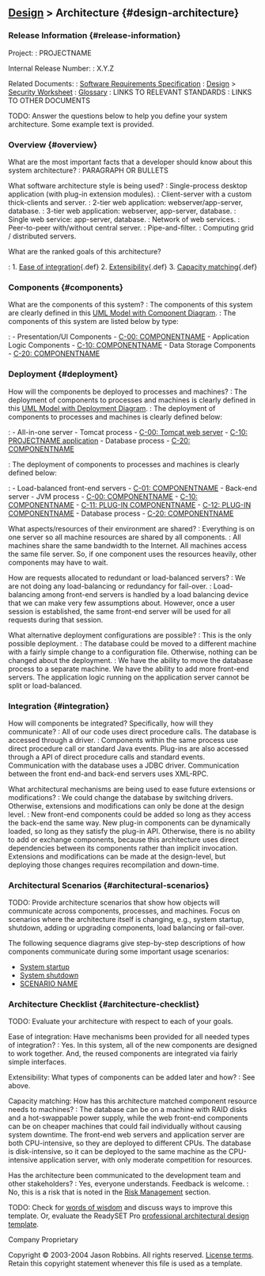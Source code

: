 [Design](design) &gt; Architecture {#design-architecture}
---------------------------------------

### Release Information {#release-information}

Project:
:   PROJECTNAME

Internal Release Number:
:   X.Y.Z

Related Documents:
:   [Software Requirements Specification](srs)
:   [Design](design) &gt; [Security Worksheet](design-security)
:   [Glossary](glossary)
:   LINKS TO RELEVANT STANDARDS
:   LINKS TO OTHER DOCUMENTS

TODO: Answer the questions below to help you define your system
architecture. Some example text is provided.

### Overview {#overview}

What are the most important facts that a developer should know about this system architecture?
:   PARAGRAPH OR BULLETS

What software architecture style is being used?
:   Single-process desktop application (with plug-in extension modules).
:   Client-server with a custom thick-clients and server.
:   2-tier web application: webserver/app-server, database.
:   3-tier web application: webserver, app-server, database.
:   Single web service: app-server, database.
:   Network of web services.
:   Peer-to-peer with/without central server.
:   Pipe-and-filter.
:   Computing grid / distributed servers.

What are the ranked goals of this architecture?

:   1.  [Ease of integration](glossary-std#dg_easy_integration){.def}
    2.  [Extensibility](glossary-std#dg_extensibility){.def}
    3.  [Capacity matching](glossary-std#dg_cap_match){.def}

### Components {#components}

What are the components of this system?
:   The components of this system are clearly defined in this [UML Model
    with Component Diagram](LINK-TO-MODEL).
:   The components of this system are listed below by type:

:   - Presentation/UI Components
        -  [C-00: COMPONENTNAME](design-components#C-00)
    -  Application Logic Components
        -  [C-10: COMPONENTNAME](design-components#C-10)
    -  Data Storage Components
        -   [C-20: COMPONENTNAME](design-components#C-20)

### Deployment {#deployment}

How will the components be deployed to processes and machines?
:   The deployment of components to processes and machines is clearly
    defined in this [UML Model with Deployment Diagram](LINK-TO-MODEL).
:   The deployment of components to processes and machines is clearly
    defined below:

:   -   All-in-one server
        -   Tomcat process
            -   [C-00: Tomcat web server](design-components#C-00)
            -   [C-10: PROJECTNAME
                application](design-components#C-10)
        -   Database process
            -   [C-20: COMPONENTNAME](design-components#C-30)

:   The deployment of components to processes and machines is clearly
    defined below:

:   -   Load-balanced front-end servers
        -   [C-01: COMPONENTNAME](design-components#C-00)
    -   Back-end server
        -   JVM process
            -   [C-00: COMPONENTNAME](design-components#C-00)
            -   [C-10: COMPONENTNAME](design-components#C-10)
            -   [C-11: PLUG-IN COMPONENTNAME](design-components#C-11)
            -   [C-12: PLUG-IN COMPONENTNAME](design-components#C-12)
        -   Database process
            -   [C-20: COMPONENTNAME](design-components#C-30)

What aspects/resources of their environment are shared?
:   Everything is on one server so all machine resources are shared by
    all components.
:   All machines share the same bandwidth to the Internet. All machines
    access the same file server. So, if one component uses the resources
    heavily, other components may have to wait.

How are requests allocated to redundant or load-balanced servers?
:   We are not doing any load-balancing or redundancy for fail-over.
:   Load-balancing among front-end servers is handled by a load
    balancing device that we can make very few assumptions about.
    However, once a user session is established, the same front-end
    server will be used for all requests during that session.

What alternative deployment configurations are possible?
:   This is the only possible deployment.
:   The database could be moved to a different machine with a fairly
    simple change to a configuration file. Otherwise, nothing can be
    changed about the deployment.
:   We have the ability to move the database process to a
    separate machine. We have the ability to add more front-end servers.
    The application logic running on the application server cannot be
    split or load-balanced.

### Integration {#integration}

How will components be integrated? Specifically, how will they communicate?
:   All of our code uses direct procedure calls. The database is
    accessed through a driver.
:   Components within the same process use direct procedure call or
    standard Java events. Plug-ins are also accessed through a API of
    direct procedure calls and standard events. Communication with the
    database uses a JDBC driver. Communication between the front end-and
    back-end servers uses XML-RPC.

What architectural mechanisms are being used to ease future extensions or modifications?
:   We could change the database by switching drivers. Otherwise,
    extensions and modifications can only be done at the design level.
:   New front-end components could be added so long as they access the
    back-end the same way. New plug-in components can be dynamically
    loaded, so long as they satisfy the plug-in API. Otherwise, there is
    no ability to add or exchange components, because this architecture
    uses direct dependencies between its components rather than
    implicit invocation. Extensions and modifications can be made at the
    design-level, but deploying those changes requires recompilation
    and down-time.

### Architectural Scenarios {#architectural-scenarios}

TODO: Provide architecture scenarios that show how objects will
communicate across components, processes, and machines. Focus on
scenarios where the architecture itself is changing, e.g., system
startup, shutdown, adding or upgrading components, load balancing or
fail-over.

The following sequence diagrams give step-by-step descriptions of how
components communicate during some important usage scenarios:

-   [System startup](LINK-TO-DIAGRAM)
-   [System shutdown](LINK-TO-DIAGRAM)
-   [SCENARIO NAME](LINK-TO-DIAGRAM)

### Architecture Checklist {#architecture-checklist}

TODO: Evaluate your architecture with respect to each of your goals.

Ease of integration: Have mechanisms been provided for all needed types of integration?
:   Yes. In this system, all of the new components are designed to
    work together. And, the reused components are integrated via fairly
    simple interfaces.

Extensibility: What types of components can be added later and how?
:   See above.

Capacity matching: How has this architecture matched component resource needs to machines?
:   The database can be on a machine with RAID disks and a hot-swappable
    power supply, while the web front-end components can be on cheaper
    machines that could fail individually without causing
    system downtime. The front-end web servers and application server
    are both CPU-intensive, so they are deployed to different CPUs. The
    database is disk-intensive, so it can be deployed to the same
    machine as the CPU-intensive application server, with only moderate
    competition for resources.

Has the architecture been communicated to the development team and other stakeholders?
:   Yes, everyone understands. Feedback is welcome.
:   No, this is a risk that is noted in the [Risk
    Management](plan#risks) section.

TODO: Check for [words of
wisdom](http://readyset.tigris.org/words-of-wisdom/design-architecture.html)
and discuss ways to improve this template. Or, evaluate the ReadySET Pro
[professional architectural design
template](http://www.readysetpro.com/ "pro use case template and sample test plan").

Company Proprietary

Copyright © 2003-2004 Jason Robbins. All rights reserved. [License
terms](readyset-license.html). Retain this copyright statement whenever
this file is used as a template.


